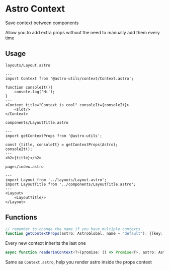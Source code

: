 # Astro Context

Save context between components

Allow you to add extra props without the need to manually add them every time

## Usage

`layouts/Layout.astro`
```astro
---
import Context from '@astro-utils/context/Context.astro';

function consoleIt(){
    console.log('Hi');
}
---
<Context title="Context is cool" consoleIt={consoleIt}>
    <slot/>
</Context>
```

`components/LayoutTitle.astro`
```astro
---
import getContextProps from '@astro-utils';

const {title, consoleIt} = getContextProps(Astro);
consoleIt();
---
<h2>{title}</h2>
```

`pages/index.astro`

```astro
---
import Layout from '../layouts/Layout.astro';
import LayoutTitle from '../components/LayoutTitle.astro';
---
<Layout>
    <LayoutTitle/>
</Layout>
```

## Functions

```ts
// remember to change the name if you have multiple contexts
function getContextProps(astro: AstroGlobal, name = "default"): {[key: string]: any}
```

Every new context inherits the last one


```ts
async function readerInContext<T>(promise: () => Promise<T>, astro: AstroGlobal, name = "default"): Promise<T>
```

Same as `Context.astro`, help you render astro inside the props context
